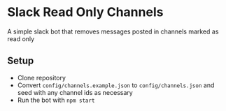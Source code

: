 # Slack Read Only Channels

A simple slack bot that removes messages posted in channels marked as read only

## Setup

- Clone repository
- Convert `config/channels.example.json` to `config/channels.json` and seed with any channel ids as necessary
- Run the bot with `npm start`
